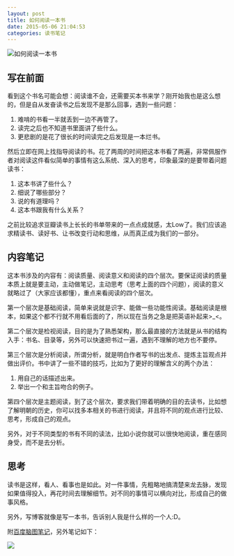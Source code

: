 ```yaml
---
layout: post
title: 如何阅读一本书
date: 2015-05-06 21:04:53
categories: 读书笔记
---
```


![如何阅读一本书](http://img5.douban.com/mpic/s1670978.jpg)

## 写在前面

看到这个书名可能会想：阅读谁不会，还需要买本书来学？刚开始我也是这么想的，但是自从发奋读书之后发现不是那么回事，遇到一些问题：

1. 难啃的书看一半就丢到一边不再管了。
2. 读完之后也不知道书里面讲了些什么。
3. 更悲剧的是花了很长的时间读完之后发现是一本烂书。

然后立即在网上找指导阅读的书。花了两周的时间把这本书看了两遍，非常佩服作者对阅读这件看似简单的事情有这么系统、深入的思考，印象最深的是要带着问题读书：

1. 这本书讲了些什么？
2. 细说了哪些部分？
3. 说的有道理吗？
4. 这本书跟我有什么关系？

之前比较追求豆瓣读书上长长的书单带来的一点点成就感，太Low了。我们应该追求精读书、读好书、让书改变行动和思维，从而真正成为我们的一部分。

## 内容笔记

这本书涉及的内容有：阅读质量、阅读意义和阅读的四个层次。要保证阅读的质量本质上就是要主动，主动做笔记，主动思考（思考上面的四个问题），阅读的意义就略过了（大家应该都懂），重点来看阅读的四个层次。

第一个层次是基础阅读，简单来说就是识字、能做一些功能性阅读。基础阅读是根本，如果这个都不行就不用看后面的了，所以现在当务之急是把英语补起来>_<。

第二个层次是检视阅读，目的是为了熟悉架构，那么最直接的方法就是从书的结构入手：书名、目录等，另外可以快速把书过一遍，遇到不理解的地方也不要停。

第三个层次是分析阅读，所谓分析，就是明白作者写书的出发点、提炼主旨观点并做出评价。书中讲了一些不错的技巧，比如为了更好的理解含义的两个办法：

1. 用自己的话描述出来。
2. 举出一个和主旨吻合的例子。

第四个层次是主题阅读，到了这个层次，要求我们带着明确的目的去读书，比如想了解明朝的历史，你可以找多本相关的书进行阅读，并且将不同的观点进行比较、思考，形成自己的观点。

另外，对于不同类型的书有不同的读法，比如小说你就可以很快地阅读，重在感同身受，而不是去分析。

## 思考

读书是这样，看人、看事也是如此。对一件事情，先粗略地搞清楚来龙去脉，发现如果值得投入，再花时间去理解细节。对不同的事情可以横向对比，形成自己的做事风格。

另外，写博客就像是写一本书，告诉别人我是什么样的一个人:D。

附[百度脑图笔记](http://naotu.baidu.com/viewshare.html?shareId=av2aukso52ww)，另外笔记如下：

![](http://7xiz10.com1.z0.glb.clouddn.com/如何阅读一本书.png)